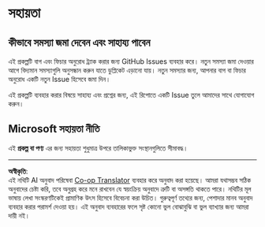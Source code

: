 <!--
CO_OP_TRANSLATOR_METADATA:
{
  "original_hash": "cd89329575372232e59605f7a08ae0df",
  "translation_date": "2025-08-27T09:40:01+00:00",
  "source_file": "SUPPORT.md",
  "language_code": "bn"
}
-->
# সহায়তা

## কীভাবে সমস্যা জমা দেবেন এবং সাহায্য পাবেন  

এই প্রকল্পটি বাগ এবং ফিচার অনুরোধ ট্র্যাক করার জন্য GitHub Issues ব্যবহার করে। নতুন সমস্যা জমা দেওয়ার আগে বিদ্যমান সমস্যাগুলি অনুসন্ধান করুন যাতে ডুপ্লিকেট এড়ানো যায়। নতুন সমস্যার জন্য, আপনার বাগ বা ফিচার অনুরোধ একটি নতুন Issue হিসেবে জমা দিন।

এই প্রকল্পটি ব্যবহার করার বিষয়ে সাহায্য এবং প্রশ্নের জন্য, এই রিপোতে একটি Issue তুলে আমাদের সাথে যোগাযোগ করুন।

## Microsoft সহায়তা নীতি  

এই **প্রকল্প বা পণ্য** এর জন্য সহায়তা শুধুমাত্র উপরে তালিকাভুক্ত সংস্থানগুলিতে সীমাবদ্ধ।

---

**অস্বীকৃতি**:  
এই নথিটি AI অনুবাদ পরিষেবা [Co-op Translator](https://github.com/Azure/co-op-translator) ব্যবহার করে অনুবাদ করা হয়েছে। আমরা যথাসম্ভব সঠিক অনুবাদের চেষ্টা করি, তবে অনুগ্রহ করে মনে রাখবেন যে স্বয়ংক্রিয় অনুবাদে ত্রুটি বা অসঙ্গতি থাকতে পারে। নথিটির মূল ভাষায় লেখা সংস্করণটিকেই প্রামাণিক উৎস হিসেবে বিবেচনা করা উচিত। গুরুত্বপূর্ণ তথ্যের জন্য, পেশাদার মানব অনুবাদ ব্যবহার করার পরামর্শ দেওয়া হয়। এই অনুবাদ ব্যবহারের ফলে সৃষ্ট কোনো ভুল বোঝাবুঝি বা ভুল ব্যাখ্যার জন্য আমরা দায়ী নই।